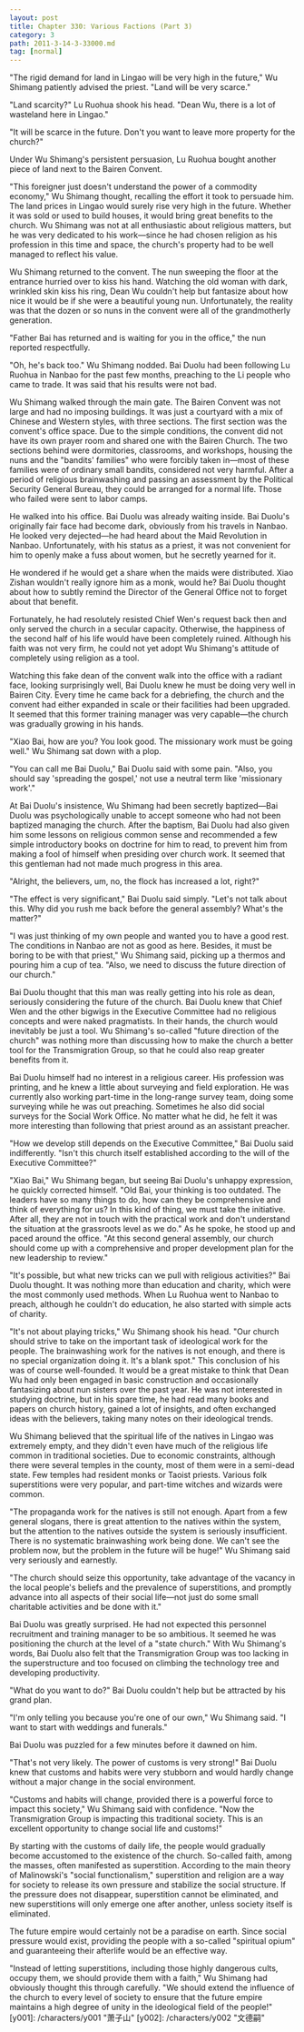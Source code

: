 ```yaml
---
layout: post
title: Chapter 330: Various Factions (Part 3)
category: 3
path: 2011-3-14-3-33000.md
tag: [normal]
---
```


"The rigid demand for land in Lingao will be very high in the future," Wu Shimang patiently advised the priest. "Land will be very scarce."

"Land scarcity?" Lu Ruohua shook his head. "Dean Wu, there is a lot of wasteland here in Lingao."

"It will be scarce in the future. Don't you want to leave more property for the church?"

Under Wu Shimang's persistent persuasion, Lu Ruohua bought another piece of land next to the Bairen Convent.

"This foreigner just doesn't understand the power of a commodity economy," Wu Shimang thought, recalling the effort it took to persuade him. The land prices in Lingao would surely rise very high in the future. Whether it was sold or used to build houses, it would bring great benefits to the church. Wu Shimang was not at all enthusiastic about religious matters, but he was very dedicated to his work—since he had chosen religion as his profession in this time and space, the church's property had to be well managed to reflect his value.

Wu Shimang returned to the convent. The nun sweeping the floor at the entrance hurried over to kiss his hand. Watching the old woman with dark, wrinkled skin kiss his ring, Dean Wu couldn't help but fantasize about how nice it would be if she were a beautiful young nun. Unfortunately, the reality was that the dozen or so nuns in the convent were all of the grandmotherly generation.

"Father Bai has returned and is waiting for you in the office," the nun reported respectfully.

"Oh, he's back too." Wu Shimang nodded. Bai Duolu had been following Lu Ruohua in Nanbao for the past few months, preaching to the Li people who came to trade. It was said that his results were not bad.

Wu Shimang walked through the main gate. The Bairen Convent was not large and had no imposing buildings. It was just a courtyard with a mix of Chinese and Western styles, with three sections. The first section was the convent's office space. Due to the simple conditions, the convent did not have its own prayer room and shared one with the Bairen Church. The two sections behind were dormitories, classrooms, and workshops, housing the nuns and the "bandits' families" who were forcibly taken in—most of these families were of ordinary small bandits, considered not very harmful. After a period of religious brainwashing and passing an assessment by the Political Security General Bureau, they could be arranged for a normal life. Those who failed were sent to labor camps.

He walked into his office. Bai Duolu was already waiting inside. Bai Duolu's originally fair face had become dark, obviously from his travels in Nanbao. He looked very dejected—he had heard about the Maid Revolution in Nanbao. Unfortunately, with his status as a priest, it was not convenient for him to openly make a fuss about women, but he secretly yearned for it.

He wondered if he would get a share when the maids were distributed. Xiao Zishan wouldn't really ignore him as a monk, would he? Bai Duolu thought about how to subtly remind the Director of the General Office not to forget about that benefit.

Fortunately, he had resolutely resisted Chief Wen's request back then and only served the church in a secular capacity. Otherwise, the happiness of the second half of his life would have been completely ruined. Although his faith was not very firm, he could not yet adopt Wu Shimang's attitude of completely using religion as a tool.

Watching this fake dean of the convent walk into the office with a radiant face, looking surprisingly well, Bai Duolu knew he must be doing very well in Bairen City. Every time he came back for a debriefing, the church and the convent had either expanded in scale or their facilities had been upgraded. It seemed that this former training manager was very capable—the church was gradually growing in his hands.

"Xiao Bai, how are you? You look good. The missionary work must be going well." Wu Shimang sat down with a plop.

"You can call me Bai Duolu," Bai Duolu said with some pain. "Also, you should say 'spreading the gospel,' not use a neutral term like 'missionary work'."

At Bai Duolu's insistence, Wu Shimang had been secretly baptized—Bai Duolu was psychologically unable to accept someone who had not been baptized managing the church. After the baptism, Bai Duolu had also given him some lessons on religious common sense and recommended a few simple introductory books on doctrine for him to read, to prevent him from making a fool of himself when presiding over church work. It seemed that this gentleman had not made much progress in this area.

"Alright, the believers, um, no, the flock has increased a lot, right?"

"The effect is very significant," Bai Duolu said simply. "Let's not talk about this. Why did you rush me back before the general assembly? What's the matter?"

"I was just thinking of my own people and wanted you to have a good rest. The conditions in Nanbao are not as good as here. Besides, it must be boring to be with that priest," Wu Shimang said, picking up a thermos and pouring him a cup of tea. "Also, we need to discuss the future direction of our church."

Bai Duolu thought that this man was really getting into his role as dean, seriously considering the future of the church. Bai Duolu knew that Chief Wen and the other bigwigs in the Executive Committee had no religious concepts and were naked pragmatists. In their hands, the church would inevitably be just a tool. Wu Shimang's so-called "future direction of the church" was nothing more than discussing how to make the church a better tool for the Transmigration Group, so that he could also reap greater benefits from it.

Bai Duolu himself had no interest in a religious career. His profession was printing, and he knew a little about surveying and field exploration. He was currently also working part-time in the long-range survey team, doing some surveying while he was out preaching. Sometimes he also did social surveys for the Social Work Office. No matter what he did, he felt it was more interesting than following that priest around as an assistant preacher.

"How we develop still depends on the Executive Committee," Bai Duolu said indifferently. "Isn't this church itself established according to the will of the Executive Committee?"

"Xiao Bai," Wu Shimang began, but seeing Bai Duolu's unhappy expression, he quickly corrected himself. "Old Bai, your thinking is too outdated. The leaders have so many things to do, how can they be comprehensive and think of everything for us? In this kind of thing, we must take the initiative. After all, they are not in touch with the practical work and don't understand the situation at the grassroots level as we do." As he spoke, he stood up and paced around the office. "At this second general assembly, our church should come up with a comprehensive and proper development plan for the new leadership to review."

"It's possible, but what new tricks can we pull with religious activities?" Bai Duolu thought. It was nothing more than education and charity, which were the most commonly used methods. When Lu Ruohua went to Nanbao to preach, although he couldn't do education, he also started with simple acts of charity.

"It's not about playing tricks," Wu Shimang shook his head. "Our church should strive to take on the important task of ideological work for the people. The brainwashing work for the natives is not enough, and there is no special organization doing it. It's a blank spot." This conclusion of his was of course well-founded. It would be a great mistake to think that Dean Wu had only been engaged in basic construction and occasionally fantasizing about nun sisters over the past year. He was not interested in studying doctrine, but in his spare time, he had read many books and papers on church history, gained a lot of insights, and often exchanged ideas with the believers, taking many notes on their ideological trends.

Wu Shimang believed that the spiritual life of the natives in Lingao was extremely empty, and they didn't even have much of the religious life common in traditional societies. Due to economic constraints, although there were several temples in the county, most of them were in a semi-dead state. Few temples had resident monks or Taoist priests. Various folk superstitions were very popular, and part-time witches and wizards were common.

"The propaganda work for the natives is still not enough. Apart from a few general slogans, there is great attention to the natives within the system, but the attention to the natives outside the system is seriously insufficient. There is no systematic brainwashing work being done. We can't see the problem now, but the problem in the future will be huge!" Wu Shimang said very seriously and earnestly.

"The church should seize this opportunity, take advantage of the vacancy in the local people's beliefs and the prevalence of superstitions, and promptly advance into all aspects of their social life—not just do some small charitable activities and be done with it."

Bai Duolu was greatly surprised. He had not expected this personnel recruitment and training manager to be so ambitious. It seemed he was positioning the church at the level of a "state church." With Wu Shimang's words, Bai Duolu also felt that the Transmigration Group was too lacking in the superstructure and too focused on climbing the technology tree and developing productivity.

"What do you want to do?" Bai Duolu couldn't help but be attracted by his grand plan.

"I'm only telling you because you're one of our own," Wu Shimang said. "I want to start with weddings and funerals."

Bai Duolu was puzzled for a few minutes before it dawned on him.

"That's not very likely. The power of customs is very strong!" Bai Duolu knew that customs and habits were very stubborn and would hardly change without a major change in the social environment.

"Customs and habits will change, provided there is a powerful force to impact this society," Wu Shimang said with confidence. "Now the Transmigration Group is impacting this traditional society. This is an excellent opportunity to change social life and customs!"

By starting with the customs of daily life, the people would gradually become accustomed to the existence of the church. So-called faith, among the masses, often manifested as superstition. According to the main theory of Malinowski's "social functionalism," superstition and religion are a way for society to release its own pressure and stabilize the social structure. If the pressure does not disappear, superstition cannot be eliminated, and new superstitions will only emerge one after another, unless society itself is eliminated.

The future empire would certainly not be a paradise on earth. Since social pressure would exist, providing the people with a so-called "spiritual opium" and guaranteeing their afterlife would be an effective way.

"Instead of letting superstitions, including those highly dangerous cults, occupy them, we should provide them with a faith," Wu Shimang had obviously thought this through carefully. "We should extend the influence of the church to every level of society to ensure that the future empire maintains a high degree of unity in the ideological field of the people!"
[y001]: /characters/y001 "萧子山"
[y002]: /characters/y002 "文德嗣"